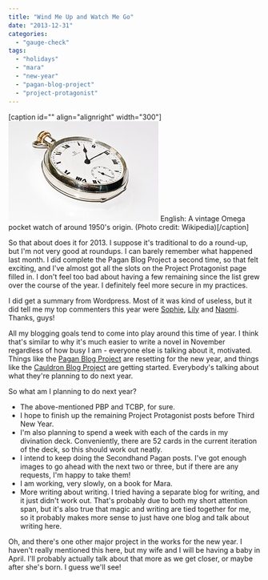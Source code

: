 ```yaml
---
title: "Wind Me Up and Watch Me Go"
date: "2013-12-31"
categories: 
  - "gauge-check"
tags: 
  - "holidays"
  - "mara"
  - "new-year"
  - "pagan-blog-project"
  - "project-protagonist"
---
```


\[caption id="" align="alignright" width="300"\][![English: A vintage Omega pocket watch of aroun...](images/300px-Omega_pocket_watch.jpg "English: A vintage Omega pocket watch of aroun...")](http://commons.wikipedia.org/wiki/File:Omega_pocket_watch.jpg) English: A vintage Omega pocket watch of around 1950's origin. (Photo credit: Wikipedia)\[/caption\]

So that about does it for 2013. I suppose it's traditional to do a round-up, but I'm not very good at roundups. I can barely remember what happened last month. I did complete the Pagan Blog Project a second time, so that felt exciting, and I've almost got all the slots on the Project Protagonist page filled in. I don't feel too bad about having a few remaining since the list grew over the course of the year. I definitely feel more secure in my practices.

I did get a summary from Wordpress. Most of it was kind of useless, but it did tell me my top commenters this year were [Sophie](http://jarofstars.wordpress.com/), [Lily](http://littlexavier.wordpress.com/) and [Naomi](http://leithincluan.wordpress.com/). Thanks, guys!

All my blogging goals tend to come into play around this time of year. I think that's similar to why it's much easier to write a novel in November regardless of how busy I am - everyone else is talking about it, motivated. Things like the [Pagan Blog Project](http://paganblogproject.com) are resetting for the new year, and things like the [Cauldron Blog Project](http://www.ecauldron.com/forum/showwiki.php?title=The+TC-Blog-Project+2014) are getting started. Everybody's talking about what they're planning to do next year.

So what am I planning to do next year?

- The above-mentioned PBP and TCBP, for sure.
- I hope to finish up the remaining Project Protagonist posts before Third New Year.
- I'm also planning to spend a week with each of the cards in my divination deck. Conveniently, there are 52 cards in the current iteration of the deck, so this should work out neatly.
- I intend to keep doing the Secondhand Pagan posts. I've got enough images to go ahead with the next two or three, but if there are any requests, I'm happy to take them!
- I am working, very slowly, on a book for Mara.
- More writing about writing. I tried having a separate blog for writing, and it just didn't work out. That's probably due to both my short attention span, but it's also true that magic and writing are tied together for me, so it probably makes more sense to just have one blog and talk about writing here.

Oh, and there's one other major project in the works for the new year. I haven't really mentioned this here, but my wife and I will be having a baby in April. I'll probably actually talk about that more as we get closer, or maybe after she's born. I guess we'll see!
